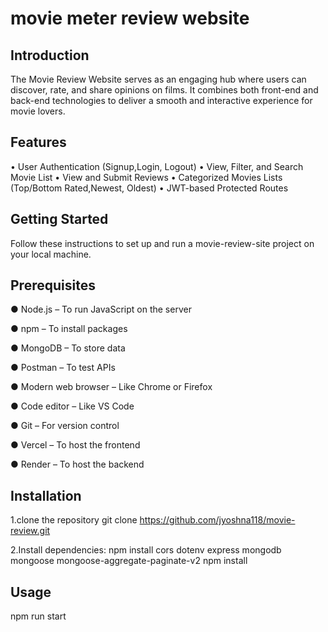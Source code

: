 # movie meter review website
## Introduction
The Movie Review Website serves as an engaging hub where users can discover, rate, and share opinions on films. It combines both front-end and back-end technologies to deliver a smooth and interactive experience for movie lovers.

## Features
• User Authentication (Signup,Login, Logout) 
• View, Filter, and Search Movie List 
• View and Submit Reviews 
• Categorized Movies Lists (Top/Bottom Rated,Newest, Oldest) 
• JWT-based Protected Routes

## Getting Started
Follow these instructions to set up and run a movie-review-site project on your local machine.

## Prerequisites
● Node.js – To run JavaScript on the server

● npm – To install packages

● MongoDB – To store data

● Postman – To test APIs

● Modern web browser – Like Chrome or Firefox

● Code editor – Like VS Code

● Git – For version control

● Vercel – To host the frontend

● Render – To host the backend

## Installation
1.clone the repository
git clone https://github.com/jyoshna118/movie-review.git

2.Install dependencies:
npm install cors dotenv express mongodb mongoose mongoose-aggregate-paginate-v2
npm install
## Usage
npm run start


